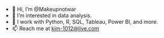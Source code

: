 - 👋 Hi, I’m @Makeupnotwar
- 👀 I’m interested in data analysis.
- 🌱 I work with Python, R, SQL, Tableau, Power BI, and more.
- 📫 Reach me at kim-1012@live.com

<!---
Makeupnotwar/Makeupnotwar is a ✨ special ✨ repository because its `README.md` (this file) appears on your GitHub profile.
You can click the Preview link to take a look at your changes.
--->
